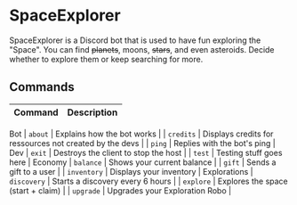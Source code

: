 # SpaceExplorer
SpaceExplorer is a Discord bot that is used to have fun exploring the "Space". You can find ~~planets~~, moons, ~~stars~~, and even asteroids. Decide whether to explore them or keep searching for more.

## Commands
| Command | Description |
|---------|-------------|
Bot
| `about` | Explains how the bot works |
| `credits` | Displays credits for ressources not created by the devs |
| `ping` | Replies with the bot's ping |
Dev
| `exit` | Destroys the client to stop the host |
| `test` | Testing stuff goes here |
Economy
| `balance` | Shows your current balance |
| `gift` | Sends a gift to a user |
| `inventory` | Displays your inventory |
Explorations
| `discovery` | Starts a discovery every 6 hours |
| `explore` | Explores the space (start + claim) |
| `upgrade` | Upgrades your Exploration Robo |
